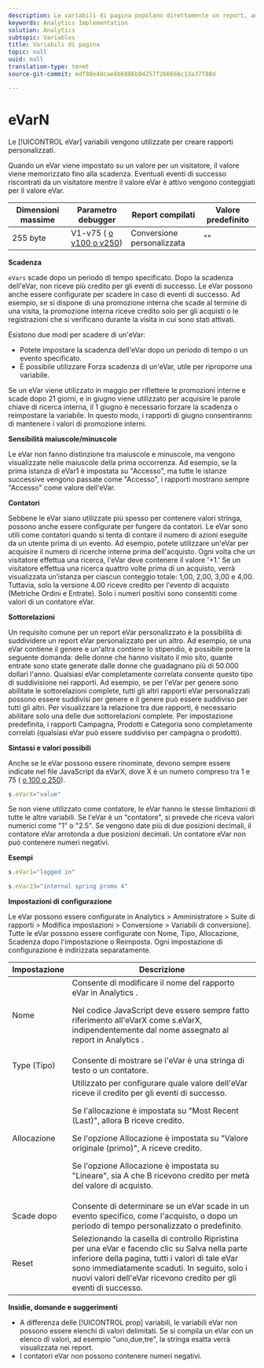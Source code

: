 ```yaml
---
description: Le variabili di pagina popolano direttamente un report, ad esempio pageName, List Props, List Variables e così via.
keywords: Analytics Implementation
solution: Analytics
subtopic: Variables
title: Variabili di pagina
topic: null
uuid: null
translation-type: tm+mt
source-git-commit: edf88e40cae8b6886b04257f266666c13a37f88d

---
```



# eVarN

Le [!UICONTROL eVar] variabili vengono utilizzate per creare rapporti personalizzati.

<!-- 

eVarN.xml

 -->

Quando un eVar viene impostato su un valore per un visitatore, il valore viene memorizzato fino alla scadenza. Eventuali eventi di successo riscontrati da un visitatore mentre il valore eVar è attivo vengono conteggiati per il valore eVar.

| Dimensioni massime | Parametro debugger | Report compilati | Valore predefinito |
|---|---|---|---|
| 255 byte | V1-v75 ( [o v100 o v250](/help/implement/js-implementation/page-variables/page-variables.md)) | Conversione personalizzata | "" |

**Scadenza**

`eVars` scade dopo un periodo di tempo specificato. Dopo la scadenza dell'eVar, non riceve più credito per gli eventi di successo. Le eVar possono anche essere configurate per scadere in caso di eventi di successo. Ad esempio, se si dispone di una promozione interna che scade al termine di una visita, la promozione interna riceve credito solo per gli acquisti o le registrazioni che si verificano durante la visita in cui sono stati attivati.

Esistono due modi per scadere di un'eVar:

* Potete impostare la scadenza dell'eVar dopo un periodo di tempo o un evento specificato.
* È possibile utilizzare Forza scadenza di un'eVar, utile per riproporre una variabile.

Se un eVar viene utilizzato in maggio per riflettere le promozioni interne e scade dopo 21 giorni, e in giugno viene utilizzato per acquisire le parole chiave di ricerca interna, il 1 giugno è necessario forzare la scadenza o reimpostare la variabile. In questo modo, i rapporti di giugno consentiranno di mantenere i valori di promozione interni.

**Sensibilità maiuscole/minuscole**

Le eVar non fanno distinzione tra maiuscole e minuscole, ma vengono visualizzate nelle maiuscole della prima occorrenza. Ad esempio, se la prima istanza di eVar1 è impostata su "Accesso", ma tutte le istanze successive vengono passate come "Accesso", i rapporti mostrano sempre "Accesso" come valore dell'eVar.

**Contatori**

Sebbene le eVar siano utilizzate più spesso per contenere valori stringa, possono anche essere configurate per fungere da contatori. Le eVar sono utili come contatori quando si tenta di contare il numero di azioni eseguite da un utente prima di un evento. Ad esempio, potete utilizzare un'eVar per acquisire il numero di ricerche interne prima dell'acquisto. Ogni volta che un visitatore effettua una ricerca, l'eVar deve contenere il valore '+1.' Se un visitatore effettua una ricerca quattro volte prima di un acquisto, verrà visualizzata un’istanza per ciascun conteggio totale: 1,00, 2,00, 3,00 e 4,00. Tuttavia, solo la versione 4.00 riceve credito per l'evento di acquisto (Metriche Ordini e Entrate). Solo i numeri positivi sono consentiti come valori di un contatore eVar.

**Sottorelazioni**

Un requisito comune per un report eVar personalizzato è la possibilità di suddividere un report eVar personalizzato per un altro. Ad esempio, se una eVar contiene il genere e un'altra contiene lo stipendio, è possibile porre la seguente domanda: delle donne che hanno visitato il mio sito, quante entrate sono state generate dalle donne che guadagnano più di 50.000 dollari l'anno. Qualsiasi eVar completamente correlata consente questo tipo di suddivisione nei rapporti. Ad esempio, se per l'eVar per genere sono abilitate le sottorelazioni complete, tutti gli altri rapporti eVar personalizzati possono essere suddivisi per genere e il genere può essere suddiviso per tutti gli altri. Per visualizzare la relazione tra due rapporti, è necessario abilitare solo una delle due sottorelazioni complete. Per impostazione predefinita, i rapporti Campagna, Prodotti e Categoria sono completamente correlati (qualsiasi eVar può essere suddiviso per campagna o prodotti).

**Sintassi e valori possibili**

Anche se le eVar possono essere rinominate, devono sempre essere indicate nel file JavaScript da eVarX, dove X è un numero compreso tra 1 e 75 ( [o 100 o 250](/help/implement/js-implementation/page-variables/page-variables.md)).

```js
s.eVarX="value"
```

Se non viene utilizzato come contatore, le eVar hanno le stesse limitazioni di tutte le altre variabili. Se l'eVar è un "contatore", si prevede che riceva valori numerici come "1" o "2.5". Se vengono date più di due posizioni decimali, il contatore eVar arrotonda a due posizioni decimali. Un contatore eVar non può contenere numeri negativi.

**Esempi**

```js
s.eVar1="logged in"
```

```js
s.eVar23="internal spring promo 4"
```

**Impostazioni di configurazione**

Le eVar possono essere configurate in Analytics &gt; Amministratore &gt; Suite di rapporti &gt; Modifica impostazioni &gt; Conversione &gt; Variabili di conversione]. Tutte le eVar possono essere configurate con Nome, Tipo, Allocazione, Scadenza dopo l'impostazione o Reimposta. Ogni impostazione di configurazione è indirizzata separatamente.

<table id="table_5C524B71520849FA8A9A6B79A3EE77C9"> 
 <thead> 
  <tr> 
   <th class="entry"> Impostazione </th> 
   <th class="entry"> Descrizione </th> 
  </tr> 
 </thead>
 <tbody> 
  <tr> 
   <td> Nome </td> 
   <td> Consente di modificare il nome del rapporto eVar in <span class="keyword"> Analytics </span>. <p>Nel codice JavaScript deve essere sempre fatto riferimento all'eVarX come s.eVarX, indipendentemente dal nome assegnato al report in <span class="keyword"> Analytics </span>. </p> </td> 
  </tr> 
  <tr> 
   <td> Type (Tipo) </td> 
   <td> Consente di mostrare se l'eVar è una stringa di testo o un contatore. </td> 
  </tr> 
  <tr> 
   <td> Allocazione </td> 
   <td> Utilizzato per configurare quale valore dell'eVar riceve il credito per gli eventi di successo. <p>Se l'allocazione è impostata su "Most Recent (Last)", allora B riceve credito. </p> <p>Se l'opzione Allocazione è impostata su "Valore originale (primo)", A riceve credito. </p> <p>Se l'opzione Allocazione è impostata su "Lineare", sia A che B ricevono credito per metà del valore di acquisto. </p> </td> 
  </tr> 
  <tr> 
   <td> Scade dopo </td> 
   <td> Consente di determinare se un eVar scade in un evento specifico, come l'acquisto, o dopo un periodo di tempo personalizzato o predefinito. </td> 
  </tr> 
  <tr> 
   <td> Reset </td> 
   <td> Selezionando la <span class="wintitle"> casella di controllo Ripristina </span> per una eVar e facendo clic su <span class="wintitle"> Salva </span> nella parte inferiore della pagina, tutti i valori di tale eVar sono immediatamente scaduti. In seguito, solo i nuovi valori dell'eVar ricevono credito per gli eventi di successo. </td> 
  </tr> 
 </tbody> 
</table>

**Insidie, domande e suggerimenti**

* A differenza delle [!UICONTROL prop] variabili, le variabili eVar non possono essere elenchi di valori delimitati. Se si compila un eVar con un elenco di valori, ad esempio "uno,due,tre", la stringa esatta verrà visualizzata nei report.
* I contatori eVar non possono contenere numeri negativi.
